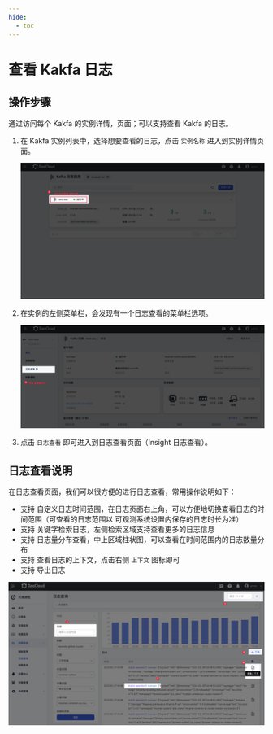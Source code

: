 ```yaml
---
hide:
  - toc
---
```


# 查看 Kakfa 日志

## 操作步骤

通过访问每个 Kakfa 的实例详情，页面；可以支持查看 Kakfa 的日志。

1. 在 Kakfa 实例列表中，选择想要查看的日志，点击 `实例名称` 进入到实例详情页面。

    ![image](../images/log01.png)

2. 在实例的左侧菜单栏，会发现有一个日志查看的菜单栏选项。

    ![image](../images/log02.png)

3. 点击 `日志查看` 即可进入到日志查看页面（Insight 日志查看）。

## 日志查看说明

在日志查看页面，我们可以很方便的进行日志查看，常用操作说明如下：

* 支持 自定义日志时间范围，在日志页面右上角，可以方便地切换查看日志的时间范围（可查看的日志范围以 可观测系统设置内保存的日志时长为准）
* 支持 关键字检索日志，左侧检索区域支持查看更多的日志信息
* 支持 日志量分布查看，中上区域柱状图，可以查看在时间范围内的日志数量分布
* 支持 查看日志的上下文，点击右侧 `上下文` 图标即可
* 支持 导出日志

![image](../images/log03.png)
